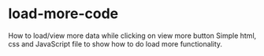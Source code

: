 # load-more-code
How to load/view more data while clicking on view more button
Simple html, css and JavaScript file to show how to do load more functionality.
